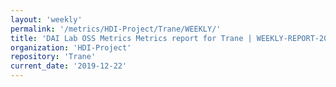 ```yaml
---
layout: 'weekly'
permalink: '/metrics/HDI-Project/Trane/WEEKLY/'
title: 'DAI Lab OSS Metrics Metrics report for Trane | WEEKLY-REPORT-2019-12-22'
organization: 'HDI-Project'
repository: 'Trane'
current_date: '2019-12-22'
---
```

